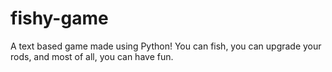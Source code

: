 # fishy-game
A text based game made using Python! You can fish, you can upgrade your rods, and most of all, you can have fun.
